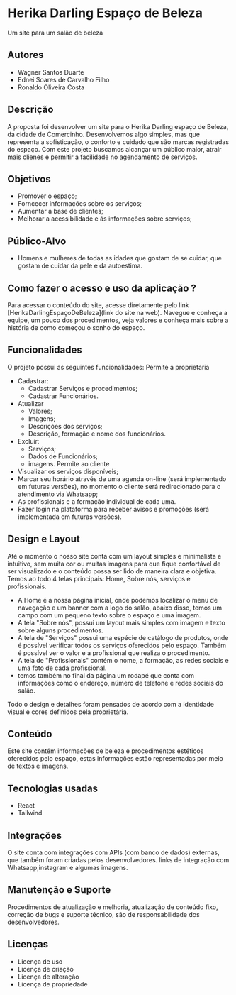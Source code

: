 
# Herika Darling Espaço de Beleza
Um site para um salão de beleza

## Autores
* Wagner Santos Duarte
* Ednei Soares de Carvalho Filho
* Ronaldo Oliveira Costa


## Descrição
A proposta foi desenvolver um site para o Herika Darling espaço de Beleza, da cidade de Comercinho. Desenvolvemos algo simples, mas que representa a sofisticação, o conforto e cuidado que são marcas registradas do espaço. Com este projeto buscamos alcançar um público maior, atrair mais clienes e permitir a facilidade no agendamento de serviços.

## Objetivos
* Promover o espaço;
* Forncecer informações sobre os serviços;
* Aumentar a base de clientes;
* Melhorar a acessibilidade e ás informações sobre serviços;

## Público-Alvo
* Homens e mulheres de todas as idades que gostam de se cuidar, que gostam de cuidar da pele e da autoestima.

## Como fazer o acesso e uso da aplicação ?
Para acessar o conteúdo do site, acesse diretamente pelo link [HerikaDarlingEspaçoDeBeleza](link do site na web).
Navegue e conheça a equipe, um pouco dos procedimentos, veja valores e conheça mais sobre a história de como começou o sonho do espaço.

## Funcionalidades
O projeto possui as seguintes funcionalidades:
Permite a proprietaria 
* Cadastrar:
    * Cadastrar Serviços e procedimentos;
    * Cadastrar Funcionários.
* Atualizar
    * Valores;
    * Imagens;
    * Descrições dos serviços;
    * Descrição, formação e nome dos funcionários.
* Excluir:
    * Serviços;
    * Dados de Funcionários;
    * imagens.
Permite ao cliente
* Visualizar os serviços disponíveis;
* Marcar seu horário através de uma agenda on-line (será implementado em futuras versões), no momento o cliente será redirecionado para o atendimento via Whatsapp;
* As profissionais e a formação individual de cada uma.
* Fazer login na plataforma para receber avisos e promoções (será implementada em futuras versões).


## Design e Layout
Até o momento o nosso site conta com um layout simples e minimalista e intuitivo, sem muita cor ou muitas imagens para que fique confortável de ser visualizado e o conteúdo possa ser lido de maneira clara e objetiva. 
Temos ao todo  4 telas principais: Home, Sobre nós, serviços e profissionais. 
* A Home é a nossa página inicial, onde podemos localizar o menu de navegação e um  banner com a logo do salão, abaixo disso, temos um campo com um pequeno texto sobre o espaço e uma imagem. 
* A tela "Sobre nós", possui um layout  mais simples com imagem e texto sobre alguns procedimentos.
* A tela de "Serviços" possui uma espécie de catálogo  de produtos, onde é possível verificar todos os serviços oferecidos pelo espaço. Também é possível ver o valor e a profissional que realiza o procedimento.
* A tela de "Profissionais" contém o nome, a formação, as redes sociais e uma foto de cada profissional.
* temos também no final da página um rodapé que conta com informações como o endereço, número de telefone e redes sociais do salão.

Todo o design e detalhes foram pensados de acordo com a identidade visual e cores definidos pela proprietária.


## Conteúdo
Este site contém informações de beleza e procedimentos estéticos oferecidos pelo espaço, estas informações estão representadas por meio de textos e imagens.

## Tecnologias usadas
* React
* Tailwind

## Integrações
O site conta com integrações com APIs (com banco de dados) externas, que também foram criadas pelos desenvolvedores. links de integração com Whatsapp,instagram e algumas imagens.

## Manutenção e Suporte
Procedimentos de atualização e melhoria, atualização de conteúdo fixo, correção de bugs e suporte técnico, são de responsabilidade dos desenvolvedores.


## Licenças
* Licença de uso
* Licença de criação
* Licença de alteração
* Licença de propriedade
